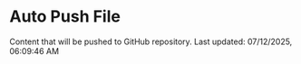 # Auto Push File

Content that will be pushed to GitHub repository.
Last updated: 07/12/2025, 06:09:46 AM